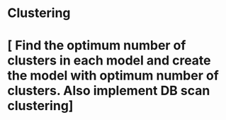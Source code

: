 # Clustering
# [ Find the optimum number of clusters in each model and create the model with optimum number of clusters. Also implement DB scan clustering]
